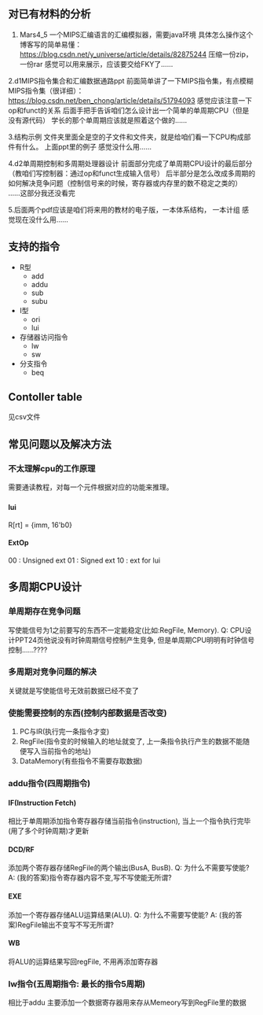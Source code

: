 ## 对已有材料的分析

1. Mars4_5
	一个MIPS汇编语言的汇编模拟器，需要java环境 
	具体怎么操作这个博客写的简单易懂：https://blog.csdn.net/y_universe/article/details/82875244
	压缩一份zip，一份rar
	感觉可以用来展示，应该要交给FKY了……

2.d1MIPS指令集合和汇编数据通路ppt
	前面简单讲了一下MIPS指令集，有点模糊
		MIPS指令集（很详细）：https://blog.csdn.net/ben_chong/article/details/51794093
		感觉应该注意一下op和funct的关系
	后面手把手告诉咱们怎么设计出一个简单的单周期CPU（但是没有源代码）
		学长的那个单周期应该就是照着这个做的……

3.结构示例
	文件夹里面全是空的子文件和文件夹，就是给咱们看一下CPU构成部件有什么。
	上面ppt里的例子
	感觉没什么用……

4.d2单周期控制和多周期处理器设计
	前面部分完成了单周期CPU设计的最后部分（教咱们写控制器：通过op和funct生成输入信号）
	后半部分是怎么改成多周期的
		如何解决竞争问题（控制信号来的时候，寄存器或内存里的数不稳定之类的）
		……这部分我还没看完

5.后面两个pdf应该是咱们将来用的教材的电子版，一本体系结构， 一本计组
	感觉现在没什么用……

## 支持的指令

- R型
  - add
  - addu
  - sub
  - subu
- I型
  - ori
  - lui
- 存储器访问指令
  - lw
  - sw
- 分支指令
  - beq

## Contoller table

见csv文件

## 常见问题以及解决方法

### 不太理解cpu的工作原理

需要通读教程，对每一个元件根据对应的功能来推理。

### 

#### lui

R[rt] = {imm, 16'b0}

#### ExtOp

00 : Unsigned ext
01 : Signed ext
10 : ext for lui

## 多周期CPU设计

### 单周期存在竞争问题
写使能信号为1之前要写的东西不一定能稳定(比如:RegFile, Memory).
Q: CPU设计PPT24页他说没有时钟周期信号控制产生竞争, 但是单周期CPU明明有时钟信号控制......????

### 多周期对竞争问题的解决
关键就是写使能信号无效前数据已经不变了

### 使能需要控制的东西(控制内部数据是否改变)

1. PC与IR(执行完一条指令才变)
2. RegFile(指令变的时候输入的地址就变了, 上一条指令执行产生的数据不能随便写入当前指令的地址)
3. DataMemory(有些指令不需要存取数据)

### addu指令(四周期指令)

#### IF(Instruction Fetch)

相比于单周期添加指令寄存器存储当前指令(instruction), 当上一个指令执行完毕(用了多个时钟周期)才更新

#### DCD/RF

添加两个寄存器存储RegFile的两个输出(BusA, BusB).
Q: 为什么不需要写使能?
A: (我的答案)指令寄存器内容不变,写不写使能无所谓?

#### EXE

添加一个寄存器存储ALU运算结果(ALU).
Q: 为什么不需要写使能?
A: (我的答案)RegFile输出不变写不写无所谓?

#### WB

将ALU的运算结果写回regFile, 不用再添加寄存器

### lw指令(五周期指令: 最长的指令5周期)

相比于addu 主要添加一个数据寄存器用来存从Memeory写到RegFile里的数据